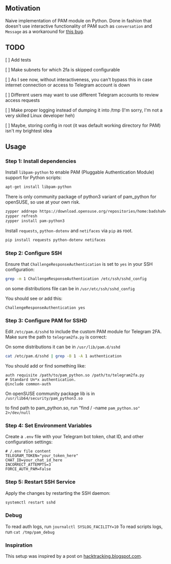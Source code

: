 ## Motivation

Naive implementation of PAM module on Python. Done in fashion that doesn't use interactive functionality of PAM such as `conversation` and `Message` as a workaround for [this bug](https://sourceforge.net/p/pam-python/tickets/6/).

## TODO
 [ ] Add tests
 
 [ ] Make subnets for which 2fa is skipped configurable

 [ ] As I see now, without interactiveness, you can't bypass this in case internet connection or access to Telegram account is down

 [ ] Different users may want to use different Telegram accounts to review access requests

 [ ] Make proper logging instead of dumping it into /tmp (I'm sorry, I'm not a very skilled Linux developer heh)

 [ ] Maybe, storing config in root (it was default working directory for PAM) isn't my brightest idea

## Usage

### Step 1: Install dependencies

Install `libpam-python` to enable PAM (Pluggable Authentication Module) support for Python scripts:

```bash
apt-get install libpam-python
```

There is only community package of python3 variant of pam_python for openSUSE, so use at your own risk.
```bash
zypper addrepo https://download.opensuse.org/repositories/home:badshah400:howdy/openSUSE_Tumbleweed/home:badshah400:howdy.repo
zypper refresh
zypper install pam-python3
```

Install `requests`, `python-dotenv` and `netifaces` via `pip` as root.

```bash
pip install requests python-dotenv netifaces
```

### Step 2: Configure SSH

Ensure that `ChallengeResponseAuthentication` is set to `yes` in your SSH configuration:

```bash
grep -m 1 ChallengeResponseAuthentication /etc/ssh/sshd_config
```

on some distributions file can be in `/usr/etc/ssh/sshd_config`

You should see or add this:

```
ChallengeResponseAuthentication yes
```

### Step 3: Configure PAM for SSHD

Edit `/etc/pam.d/sshd` to include the custom PAM module for Telegram 2FA. Make sure the path to `telegram2fa.py` is correct:

On some distributions it can be in `/usr/lib/pam.d/sshd`

```bash
cat /etc/pam.d/sshd | grep -B 1 -A 1 authentication
```

You should add or find something like:

```
auth requisite /path/to/pam_python.so /path/to/telegram2fa.py
# Standard Un*x authentication.
@include common-auth
```

On openSUSE community package lib is in `/usr/lib64/security/pam_python3.so`

to find path to pam_python.so, run "find / -name `pam_python.so" 2>/dev/null`

### Step 4: Set Environment Variables

Create a `.env` file with your Telegram bot token, chat ID, and other configuration settings:

```plaintext
# /.env file content
TELEGRAM_TOKEN="your_token_here"
CHAT_ID=your_chat_id_here
INCORRECT_ATTEMPTS=3
FORCE_AUTH_PAM=False
```

### Step 5: Restart SSH Service

Apply the changes by restarting the SSH daemon:

```bash
systemctl restart sshd
```

### Debug
To read auth logs, run `journalctl SYSLOG_FACILITY=10`
To read scripts logs, run `cat /tmp/pam_debug`

### Inspiration

This setup was inspired by a post on [hacktracking.blogspot.com](http://hacktracking.blogspot.com/2015/12/ssh-two-factor-authentication-pam.html).
